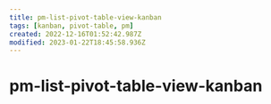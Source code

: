 ```yaml
---
title: pm-list-pivot-table-view-kanban
tags: [kanban, pivot-table, pm]
created: 2022-12-16T01:52:42.987Z
modified: 2023-01-22T18:45:58.936Z
---
```


# pm-list-pivot-table-view-kanban




